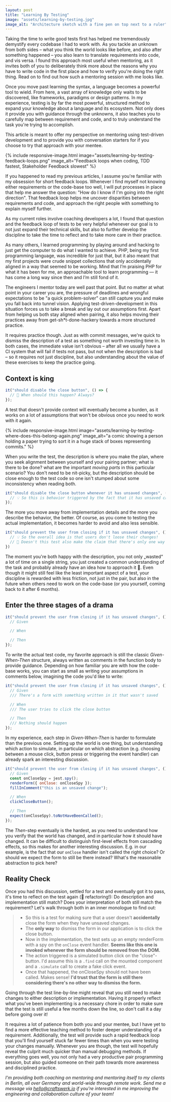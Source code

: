 ```yaml
---
layout: post
title: "Learning By Testing"
image: "assets/learning-by-testing.jpg"
image_alt: "Architecture sketch with a fine pen on top next to a ruler"
---
```

Taking the time to write good tests first has helped me tremendously demystify every codebase I had to work with. As you tackle an unknown from both sides – what you think the world looks like before, and also after something happened – you also learn to translate requirements into code, and vis versa. I found this approach most useful when mentoring, as it invites both of you to deliberately think more about the reasons why you have to write code in the first place and how to verify you're doing the right thing. Read on to find out how such a mentoring session with me looks like.

Once you move past learning the syntax, a language becomes a powerful tool to wield. From here, a vast array of knowledge only waits to be discovered, like frameworks, paradigms or design patterns. In my experience, testing is by far the most powerful, structured method to expand your knowledge about a language and its ecosystem. Not only does it provide you with guidance through the unknowns, it also teaches you to carefully map between requirement and code, and to truly understand the task you're trying to accomplish.

This article is meant to offer my perspective on mentoring using test-driven development and to provide you with conversation starters for if you choose to try that approach with your mentee.

{% include responsive-image.html image="assets/learning-by-testing-feedback-loops.png" image_alt="Feedback loops when coding, TDD fastest, Stakeholder Feedback slowest" %}

If you happened to read my previous articles, I assume you're familiar with my obsession for short feedback loops. Whenever I find myself not knowing either requirements or the code-base too well, I will put processes in place that help me answer the question: "How do I know if I'm going into the right direction".
That feedback loop helps me uncover disparities between requirements and code, and approach the right people with something to explain myself further.

As my current roles involve coaching developers a lot, I found that question and the feedback loop of tests to be very helpful whenever our goal is to not just expand their technical skills, but also to further develop the discipline to take the time to reflect and to take more care in their practice.

As many others, I learned programming by playing around and hacking to just get the computer to do what I wanted to achieve. PHP, being my first programming language, was incredible for just that, but it also meant that my first projects were crude snippet collections that only accidentally aligned in a way that seemed to be working. Mind that I’m praising PHP for what it has been for me, an approachable tool to learn programming — it has come a long way since then and I’m still fond of it.

The engineers I mentor today are well past that point. But no matter at what point in your career you are, the pressure of deadlines and wrongful expectations to be "a quick problem-solver" can still capture you and make you fall back into tunnel vision. Applying test-driven-development in this situation forces us to take a break and lay out our assumptions first. Apart from helping us both stay aligned when pairing, it also helps moving their practices away from get-sh*t-done-hackery towards a more structured practice.

It requires practice though. Just as with commit messages, we're quick to dismiss the description of a test as something not worth investing time in. In both cases, the immediate value isn't obvious – after all we usually have a CI system that will fail if tests not pass, but not when the description is bad – so it requires not just discipline, but also understanding about the value of these exercises to keep the practice going.

## Context is king

```js
it("should disable the close button", () => {
  // 🤔 When should this happen? Always?
});
```

A test that doesn't provide context will eventually become a burden, as it works on a lot of assumptions that won't be obvious once you need to work with it again.

{% include responsive-image.html image="assets/learning-by-testing-where-does-this-belong-again.png" image_alt="a comic showing a person holding a paper trying to sort it in a huge stack of boxes representing commits." %}

When you write the test, the description is where you make the plan, where you seek alignment between yourself and your pairing partner; what is there to be done? what are the important *moving parts* in this particular scenario? You don't need to be nit-picky, but the description should be close enough to the test code so one isn't stumped about some inconsistency when reading both.

```js
it("should disable the close button whenever it has unsaved changes", () => {
  // 💡 So this is behavior triggered by the fact that it has unsaved changes!
});
```

The more you move away from implementation details and the more you describe the behavior, the better. Of course, as you come to testing the actual implementation, it becomes harder to avoid and also less sensible.

```js
it("should prevent the user from closing if it has unsaved changes", () => {
  // 💡 So the overall idea is that users don't loose their changes!
  // 🤔 Doesn't this test also make the claim that there's only one way to close?
})
```

The moment you're both happy with the description, you not only „wasted“ a lot of time on a single string, you just created a common understanding of the task and probably already have an idea how to approach it 🎉. Even though it might still feel like the least important aspect of a test, your discipline is rewarded with less friction, not just in the pair, but also in the future when others need to work on the code-base (or you yourself, coming back to it after 6 months).

## Enter the three stages of a drama

```js
it("should prevent the user from closing if it has unsaved changes", () => {
  // Given

  // When

  // Then
});
```

To write the actual test code, my favorite approach is still the classic *Given-When-Then* structure, always written as comments in the function body to provide guidance. Depending on how familiar you are with how the code-base works, you can start as small as writing your assumptions in comments below, imagining the code you'd like to write:

```js
it("should prevent the user from closing if it has unsaved changes", () => {
  // Given
  /// There's a form with something written in it that wasn't saved

  // When
  /// The user tries to click the close button

  // Then
  /// Nothing should happen
});
```

In my experience, each step in *Given-When-Then* is harder to formulate than the previous one. Setting up the world is one thing, but understanding which action to simulate, in particular on which abstraction (e.g. choosing between a mouse click, button press or triggering the event handler) can already spark an interesting discussion.

```js
it("should prevent the user from closing if it has unsaved changes", () => {
  // Given
  const onCloseSpy = jest.spy();
  renderForm({ onClose: onCloseSpy });
  fillInComment("this is an unsaved change");

  // When
  clickCloseButton();

  // Then
  expect(onCloseSpy).toNotHaveBeenCalled();
});
```

The *Then*-step eventually is the hardest, as you need to understand how you verify that the world has changed, and in particular how it should have changed. It can be difficult to distinguish first-level effects from cascading effects, so this makes for another interesting discussion. E.g. in our example, is the fact that our `onClose` handler isn't called the right choice? Or should we expect the form to still be there instead? What's the reasonable abstraction to pick here?

## Reality Check

Once you had this discussion, settled for a test and eventually got it to pass, it's time to reflect on the test again (🙋 refactoring!): Do description and implementation still match? Does your interpretation of both still match the requirement? Let's walk through both in an inner monologue to find out:

> - So this is a test for making sure that a user doesn't **accidentally** close the form when they have unsaved changes.  
> - The **only way** to dismiss the form in our application is to click the close button.  
> - Now in the implementation, the test sets up an empty renderForm with a spy on the `onClose` event handler. **Seems like this one is invoked whenever the form should be removed from the DOM.**  
> - The action triggered is a simulated button click on the "close"-button. I'd assume this is a `.find` call on the mounted component and a `.simulate` call to create a fake click event.  
> - Once that happened, the onCloseSpy should not have been called. Makes sense! **I'd trust that the form is still there considering there's no other way to dismiss the form.**

Going through the test line-by-line might reveal that you still need to make changes to either description or implementation. Having it properly reflect what you've been implementing is a necessary chore in order to make sure that the test is still useful a few months down the line, so don't call it a day before going over it!

It requires a lot of patience from both you and your mentee, but I have yet to find a more effective teaching method to foster deeper understanding of a requirement. Additionally, the test will provide such a rapid feedback loop that you'll find yourself stuck far fewer times than when you were testing your changes manually. Whenever you are though, the test will hopefully reveal the culprit much quicker than manual debugging methods. If everything goes well, you not only had a very productive pair programming session, but also guided someone on their path towards more awareness and disciplined practice.

*I'm providing both coaching on mentoring and mentoring itself to my clients in Berlin, all over Germany and world-wide through remote work. Send me a message via [hello@craftswerk.io](mailto:hello@craftswerk.io) if you're interested in me improving the engineering and collaboration culture of your team!*
